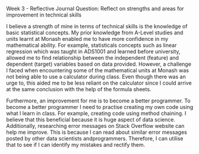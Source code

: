 Week 3 - Reflective Journal
Question: Reflect on strengths and areas for improvement in technical skills 

I believe a strength of mine in terms of technical skills is the knowledge of basic statistical concepts. My prior knowledge from A-Level studies and units learnt at Monash enabled me to have more confidence in my mathematical ability. For example, statisticals concepts such as linear regression which was taught in ADS1001 and learned before university, allowed me to find relationship between the independent (feature) and dependent (target) variables based on data provided. However, a challenge I faced when encountering some of the mathematical units at Monash was not being able to use a calculator during class. Even though there was an urge to, this aided me to be less reliant on the calculator since I could arrive at the same conclusion with the help of the formula sheets. 

Furthermore, an improvement for me is to become a better programmer. To become a better programmer I need to practise creating my own code using what I learn in class. For example, creating code using method chaining. I believe that this beneficial because it is huge aspect of data science. Additionally, researching error messages on Stack Overflow website can help me improve. This is because I can read about similar error messages posted by other data scientists andprogrammers. Therefore, I can utilise that to see if I can identify my mistakes and rectify them.
